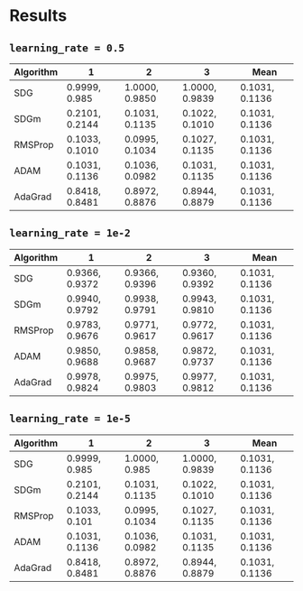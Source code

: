 # Results

## `learning_rate = 0.5`

| Algorithm | 1                 | 2                 | 3                 | Mean              |
|-----------|-------------------|-------------------|-------------------|-------------------|
| SDG       | 0.9999, 0.985     | 1.0000, 0.9850    | 1.0000, 0.9839    | 0.1031, 0.1136    |
| SDGm      | 0.2101, 0.2144    | 0.1031, 0.1135    | 0.1022, 0.1010    | 0.1031, 0.1136    |
| RMSProp   | 0.1033, 0.1010    | 0.0995, 0.1034    | 0.1027, 0.1135    | 0.1031, 0.1136    |
| ADAM      | 0.1031, 0.1136    | 0.1036, 0.0982    | 0.1031, 0.1135    | 0.1031, 0.1136    |
| AdaGrad   | 0.8418, 0.8481    | 0.8972, 0.8876    | 0.8944, 0.8879    | 0.1031, 0.1136    |

## `learning_rate = 1e-2`

| Algorithm | 1                 | 2                 | 3                 | Mean              |
|-----------|-------------------|-------------------|-------------------|-------------------|
| SDG       | 0.9366, 0.9372    | 0.9366, 0.9396    | 0.9360, 0.9392    | 0.1031, 0.1136    |
| SDGm      | 0.9940, 0.9792    | 0.9938, 0.9791    | 0.9943, 0.9810    | 0.1031, 0.1136    |
| RMSProp   | 0.9783, 0.9676    | 0.9771, 0.9617    | 0.9772, 0.9617    | 0.1031, 0.1136    |
| ADAM      | 0.9850, 0.9688    | 0.9858, 0.9687    | 0.9872, 0.9737    | 0.1031, 0.1136    |
| AdaGrad   | 0.9978, 0.9824    | 0.9975, 0.9803    | 0.9977, 0.9812    | 0.1031, 0.1136    |

## `learning_rate = 1e-5`

| Algorithm | 1                 | 2                 | 3                 | Mean              |
|-----------|-------------------|-------------------|-------------------|-------------------|
| SDG       | 0.9999, 0.985     | 1.0000, 0.985     | 1.0000, 0.9839    | 0.1031, 0.1136    |
| SDGm      | 0.2101, 0.2144    | 0.1031, 0.1135    | 0.1022, 0.1010    | 0.1031, 0.1136    |
| RMSProp   | 0.1033, 0.101     | 0.0995, 0.1034    | 0.1027, 0.1135    | 0.1031, 0.1136    |
| ADAM      | 0.1031, 0.1136    | 0.1036, 0.0982    | 0.1031, 0.1135    | 0.1031, 0.1136    |
| AdaGrad   | 0.8418, 0.8481    | 0.8972, 0.8876    | 0.8944, 0.8879    | 0.1031, 0.1136    |
